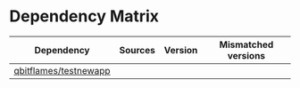 # Dependency Matrix

Dependency | Sources | Version | Mismatched versions
---------- | ------- | ------- | -------------------
[qbitflames/testnewapp](https://github.com/qbitflames/testnewapp.git) |  | []() | 
